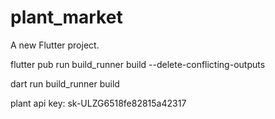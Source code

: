 # plant_market

A new Flutter project.

flutter pub run build_runner build --delete-conflicting-outputs

dart run build_runner build

plant api key: sk-ULZG6518fe82815a42317
